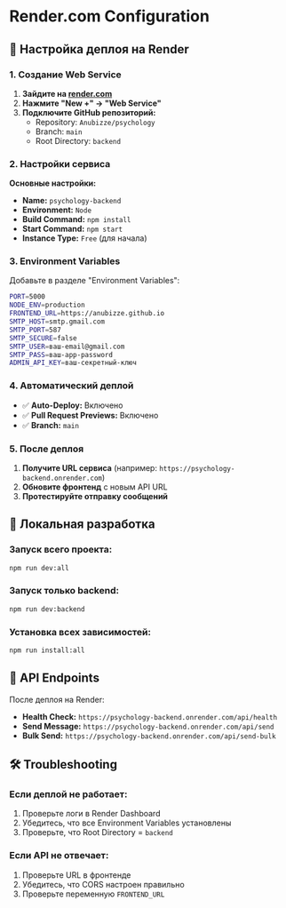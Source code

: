 # Render.com Configuration

## 🚀 Настройка деплоя на Render

### 1. Создание Web Service

1. **Зайдите на [render.com](https://render.com)**
2. **Нажмите "New +" → "Web Service"**
3. **Подключите GitHub репозиторий:**
   - Repository: `Anubizze/psychology`
   - Branch: `main`
   - Root Directory: `backend`

### 2. Настройки сервиса

**Основные настройки:**
- **Name:** `psychology-backend`
- **Environment:** `Node`
- **Build Command:** `npm install`
- **Start Command:** `npm start`
- **Instance Type:** `Free` (для начала)

### 3. Environment Variables

Добавьте в разделе "Environment Variables":

```bash
PORT=5000
NODE_ENV=production
FRONTEND_URL=https://anubizze.github.io
SMTP_HOST=smtp.gmail.com
SMTP_PORT=587
SMTP_SECURE=false
SMTP_USER=ваш-email@gmail.com
SMTP_PASS=ваш-app-password
ADMIN_API_KEY=ваш-секретный-ключ
```

### 4. Автоматический деплой

- ✅ **Auto-Deploy:** Включено
- ✅ **Pull Request Previews:** Включено
- ✅ **Branch:** `main`

### 5. После деплоя

1. **Получите URL сервиса** (например: `https://psychology-backend.onrender.com`)
2. **Обновите фронтенд** с новым API URL
3. **Протестируйте отправку сообщений**

## 🔧 Локальная разработка

### Запуск всего проекта:
```bash
npm run dev:all
```

### Запуск только backend:
```bash
npm run dev:backend
```

### Установка всех зависимостей:
```bash
npm run install:all
```

## 📡 API Endpoints

После деплоя на Render:
- **Health Check:** `https://psychology-backend.onrender.com/api/health`
- **Send Message:** `https://psychology-backend.onrender.com/api/send`
- **Bulk Send:** `https://psychology-backend.onrender.com/api/send-bulk`

## 🛠️ Troubleshooting

### Если деплой не работает:
1. Проверьте логи в Render Dashboard
2. Убедитесь, что все Environment Variables установлены
3. Проверьте, что Root Directory = `backend`

### Если API не отвечает:
1. Проверьте URL в фронтенде
2. Убедитесь, что CORS настроен правильно
3. Проверьте переменную `FRONTEND_URL`
